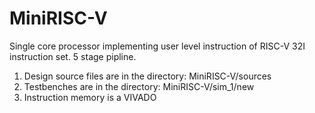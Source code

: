 # MiniRISC-V
Single core processor implementing user level instruction of RISC-V 32I instruction set.
5 stage pipline.

1. Design source files are in the directory: MiniRISC-V/sources
2. Testbenches are in the directory: MiniRISC-V/sim_1/new
3. Instruction memory is a VIVADO 
